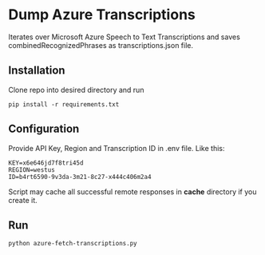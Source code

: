 # Dump Azure Transcriptions
Iterates over Microsoft Azure Speech to Text Transcriptions and saves combinedRecognizedPhrases as transcriptions.json file.

## Installation 
Clone repo into desired directory and run
```
pip install -r requirements.txt
```

## Configuration
Provide API Key, Region and Transcription ID in .env file. Like this:
```
KEY=x6e646jd7f8tri45d
REGION=westus
ID=b4rt6590-9v3da-3m21-8c27-x444c406m2a4
```

Script may cache all successful remote responses in **cache** directory if you create it.

## Run
```
python azure-fetch-transcriptions.py
```
